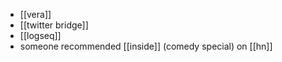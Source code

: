 - [[vera]]
- [[twitter bridge]]
- [[logseq]]
- someone recommended [[inside]] (comedy special) on [[hn]]